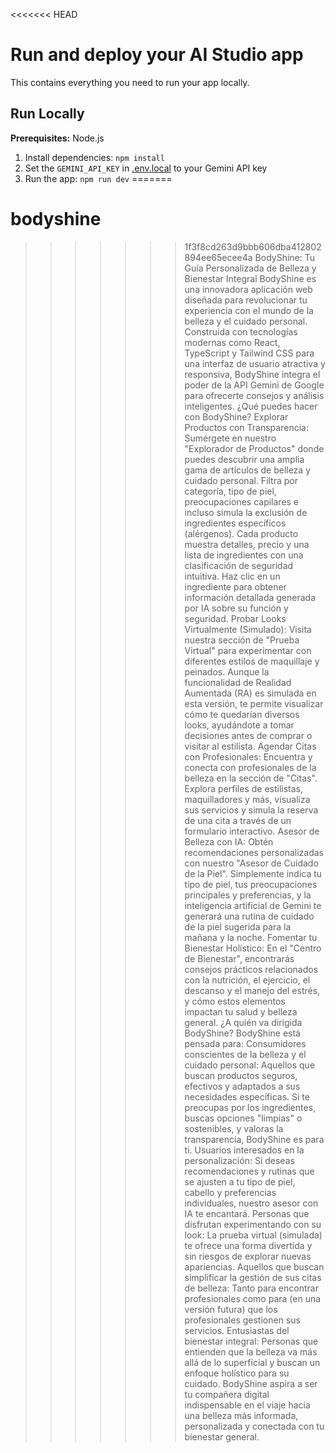 <<<<<<< HEAD
# Run and deploy your AI Studio app

This contains everything you need to run your app locally.

## Run Locally

**Prerequisites:**  Node.js


1. Install dependencies:
   `npm install`
2. Set the `GEMINI_API_KEY` in [.env.local](.env.local) to your Gemini API key
3. Run the app:
   `npm run dev`
=======
# bodyshine
>>>>>>> 1f3f8cd263d9bbb606dba412802894ee65ecee4a
BodyShine: Tu Guía Personalizada de Belleza y Bienestar Integral
BodyShine es una innovadora aplicación web diseñada para revolucionar tu experiencia con el mundo de la belleza y el cuidado personal. Construida con tecnologías modernas como React, TypeScript y Tailwind CSS para una interfaz de usuario atractiva y responsiva, BodyShine integra el poder de la API Gemini de Google para ofrecerte consejos y análisis inteligentes.
¿Qué puedes hacer con BodyShine?
Explorar Productos con Transparencia: Sumérgete en nuestro "Explorador de Productos" donde puedes descubrir una amplia gama de artículos de belleza y cuidado personal. Filtra por categoría, tipo de piel, preocupaciones capilares e incluso simula la exclusión de ingredientes específicos (alérgenos). Cada producto muestra detalles, precio y una lista de ingredientes con una clasificación de seguridad intuitiva. Haz clic en un ingrediente para obtener información detallada generada por IA sobre su función y seguridad.
Probar Looks Virtualmente (Simulado): Visita nuestra sección de "Prueba Virtual" para experimentar con diferentes estilos de maquillaje y peinados. Aunque la funcionalidad de Realidad Aumentada (RA) es simulada en esta versión, te permite visualizar cómo te quedarían diversos looks, ayudándote a tomar decisiones antes de comprar o visitar al estilista.
Agendar Citas con Profesionales: Encuentra y conecta con profesionales de la belleza en la sección de "Citas". Explora perfiles de estilistas, maquilladores y más, visualiza sus servicios y simula la reserva de una cita a través de un formulario interactivo.
Asesor de Belleza con IA: Obtén recomendaciones personalizadas con nuestro "Asesor de Cuidado de la Piel". Simplemente indica tu tipo de piel, tus preocupaciones principales y preferencias, y la inteligencia artificial de Gemini te generará una rutina de cuidado de la piel sugerida para la mañana y la noche.
Fomentar tu Bienestar Holístico: En el "Centro de Bienestar", encontrarás consejos prácticos relacionados con la nutrición, el ejercicio, el descanso y el manejo del estrés, y cómo estos elementos impactan tu salud y belleza general.
¿A quién va dirigida BodyShine?
BodyShine está pensada para:
Consumidores conscientes de la belleza y el cuidado personal: Aquellos que buscan productos seguros, efectivos y adaptados a sus necesidades específicas. Si te preocupas por los ingredientes, buscas opciones "limpias" o sostenibles, y valoras la transparencia, BodyShine es para ti.
Usuarios interesados en la personalización: Si deseas recomendaciones y rutinas que se ajusten a tu tipo de piel, cabello y preferencias individuales, nuestro asesor con IA te encantará.
Personas que disfrutan experimentando con su look: La prueba virtual (simulada) te ofrece una forma divertida y sin riesgos de explorar nuevas apariencias.
Aquellos que buscan simplificar la gestión de sus citas de belleza: Tanto para encontrar profesionales como para (en una versión futura) que los profesionales gestionen sus servicios.
Entusiastas del bienestar integral: Personas que entienden que la belleza va más allá de lo superficial y buscan un enfoque holístico para su cuidado.
BodyShine aspira a ser tu compañera digital indispensable en el viaje hacia una belleza más informada, personalizada y conectada con tu bienestar general.
